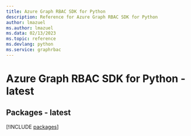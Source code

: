 ```yaml
---
title: Azure Graph RBAC SDK for Python
description: Reference for Azure Graph RBAC SDK for Python
author: lmazuel
ms.author: lmazuel
ms.data: 02/13/2023
ms.topic: reference
ms.devlang: python
ms.service: graphrbac
---
```

# Azure Graph RBAC SDK for Python - latest
## Packages - latest
[!INCLUDE [packages](graph-rbac-index.md)]